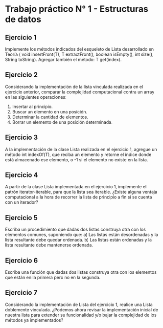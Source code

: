 # Trabajo práctico N° 1 - Estructuras de datos
## Ejercicio 1
Implemente los métodos indicados del esqueleto de Lista desarrollado en Teoría (
void insertFront(T), T extractFront(), boolean isEmpty(), int size(),
String toString). Agregar también el método: T get(index).
## Ejercicio 2
Considerando la implementación de la lista vinculada realizada en el ejercicio anterior, comparar la
complejidad computacional contra un array en las siguientes operaciones:
1. Insertar al principio.
2. Buscar un elemento en una posición.
3. Determinar la cantidad de elementos.
4. Borrar un elemento de una posición determinada.
## Ejercicio 3
   A la implementación de la clase Lista realizada en el ejercicio 1, agregue un método
   int indexOf(T), que reciba un elemento y retorne el índice donde está almacenado ese
   elemento, o -1 si el elemento no existe en la lista.
## Ejercicio 4
   A partir de la clase Lista implementada en el ejercicio 1, implemente el patrón
   iterator-iterable, para que la lista sea iterable. ¿Existe alguna ventaja computacional a la hora
   de recorrer la lista de principio a fin si se cuenta con un iterador? 
## Ejercicio 5
   Escriba un procedimiento que dadas dos listas construya otra con los elementos comunes,
   suponiendo que: a) Las listas están desordenadas y la lista resultante debe quedar ordenada. b)
   Las listas están ordenadas y la lista resultante debe mantenerse ordenada.
## Ejercicio 6
   Escriba una función que dadas dos listas construya otra con los elementos que están en la
   primera pero no en la segunda.
## Ejercicio 7
   Considerando la implementación de Lista del ejercicio 1, realice una Lista doblemente vinculada.
   ¿Podemos ahora revisar la implementación inicial de nuestra lista para extender su funcionalidad
   y/o bajar la complejidad de los métodos ya implementados?